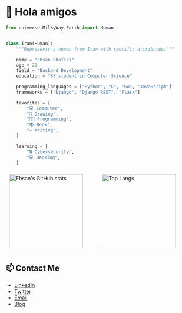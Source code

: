 # 👋 Hola amigos

```py
from Universe.MilkyWay.Earth import Human


class Iran(Human):
    """Represents a human from Iran with specific attributes."""

    name = "Ehsan Shafiei"
    age = 21
    field = "Backend Development"
    education = "BS student in Computer Science"

    programming_languages = ["Python", "C", "Go", "JavaScript"]
    frameworks = ["Django", "Django REST", "Flask"]

    favorites = [
        "💻 Computer",
        "🎨 Drawing",
        "👨‍💻 Programming",
        "📚 Book",
        "✍️ Writing",
    ]

    learning = [
        "🔒 Cybersecurity",
        "💻 Hacking",
    ]

```

<div style="display: flex; justify-content: center; align-items: stretch;">
  <img src="https://github-readme-stats.vercel.app/api?username=ehsanshafi3i&show_icons=true&hide_border=true&theme=tokyonight" alt="Ehsan's GitHub stats" style="height: 200px; margin: 10px; flex: 1;" />
  <img src="https://github-readme-stats.vercel.app/api/top-langs/?username=ehsanshafi3i&layout=compact&theme=tokyonight&hide_border=true" alt="Top Langs" style="height: 200px; margin: 10px; flex: 1;" />
</div>

## 📫 Contact Me
- [LinkedIn](https://www.linkedin.com/in/EhsanShafi3i/)
- [Twitter](https://twitter.com/ehsanshafi3i/)
- [Email](mailto:Ehsanshafiei82@gmail.com)
- [Blog](https://mrehsanshafiei82.wixsite.com/profile)



